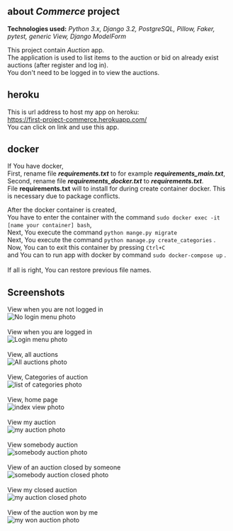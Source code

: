 about _Commerce_ project
-------------------------
**Technologies used:** _Python 3.x, Django 3.2, PostgreSQL, 
               Pillow, Faker, pytest, generic View, Django ModelForm_

This project contain _Auction_ app. \
The application is used to list items to the auction or bid on already exist auctions (after register and log in). \
You don't need to be logged in to view the auctions.


heroku
-------
This is url address to host my app on heroku: \
https://first-project-commerce.herokuapp.com/ \
You can click on link and use this app.

docker
--------
If You have docker, \
First, rename file **_requirements.txt_** to for example **_requirements_main.txt_**, \
Second, rename file **_requirements_docker.txt_** to **_requirements.txt_**. \
File __requirements.txt__ will to install for during create container docker.
This is necessary due to package conflicts.

After the docker container is created, \
You have to enter the container with the command `sudo docker exec -it [name your container] bash`, \
Next, You execute the command `python mange.py migrate` \
Next, You execute the command `python manage.py create_categories` . \
Now, You can to exit this container by pressing `Ctrl+C` \
and You can to run app with docker by command `sudo docker-compose up` . \
\
If all is right, You can restore previous file names.

Screenshots
------------
View when you are not logged in \
![No login menu photo](https://github.com/andree0/commerce/blob/main/static/screenshots/no_login.png) \
\
View when you are logged in \
![Login menu photo](https://github.com/andree0/commerce/blob/main/static/screenshots/login.png) \
\
View, all auctions \
![All auctions photo](https://github.com/andree0/commerce/blob/main/static/screenshots/all_auction.png) \
\
View, Categories of auction \
![list of categories photo](https://github.com/andree0/commerce/blob/main/static/screenshots/categories.png) \
\
View, home page \
![index view photo](https://github.com/andree0/commerce/blob/main/static/screenshots/index_view.png) \
\
View my auction \
![my auction photo](https://github.com/andree0/commerce/blob/main/static/screenshots/my_auctions.png) \
\
View somebody auction \
![somebody auction photo](https://github.com/andree0/commerce/blob/main/static/screenshots/somebody_auctions.png) \
\
View of an auction closed by someone \
![somebody auction closed photo](https://github.com/andree0/commerce/blob/main/static/screenshots/somebody-auction_closed.png) \
\
View my closed auction \
![my auction closed photo](https://github.com/andree0/commerce/blob/main/static/screenshots/my_auction_closed.png) \
\
View of the auction won by me \
![my won auction photo](https://github.com/andree0/commerce/blob/main/static/screenshots/my_won_auction.png)
